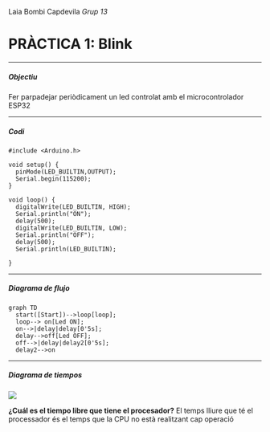 Laia Bombi Capdevila
*Grup 13*
# PRÀCTICA 1: Blink
___
##### Objectiu 
Fer parpadejar periòdicament un led controlat amb el microcontrolador ESP32
___
##### Codi

```
#include <Arduino.h>

void setup() {
  pinMode(LED_BUILTIN,OUTPUT);
  Serial.begin(115200);
}

void loop() {
  digitalWrite(LED_BUILTIN, HIGH);
  Serial.println("ON"); 
  delay(500);
  digitalWrite(LED_BUILTIN, LOW);
  Serial.println("OFF");
  delay(500); 
  Serial.println(LED_BUILTIN); 

}
```
___
##### Diagrama de flujo

```mermaid
graph TD
  start([Start])-->loop[loop];
  loop--> on[Led ON];
  on-->|delay|delay[0'5s];
  delay-->off[Led OFF];
  off-->|delay|delay2[0'5s];
  delay2-->on
```

___
##### Diagrama de tiempos
![](diag_temps.png)

**¿Cuál es el tiempo libre que tiene el procesador?**
El temps lliure que té el processador és el temps que la CPU no està realitzant cap operació







 